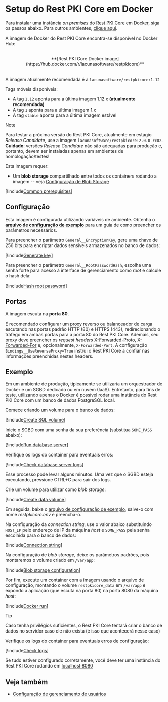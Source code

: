 ﻿# Setup do Rest PKI Core em Docker

Para instalar uma instância [*on premises*](index.md) do [Rest PKI Core](../index.md) em Docker, siga os passos abaixo. Para outros ambientes, [clique aqui](index.md#platforms).

A imagem de Docker do Rest PKI Core encontra-se disponível no Docker Hub:

<br />
<center>
**[Rest PKI Core Docker image](https://hub.docker.com/r/lacunasoftware/restpkicore)**
</center>
<br />

A imagem atualmente recomendada é a `lacunasoftware/restpkicore:1.12`

Tags móveis disponíveis:

* A tag `1.12` aponta para a última imagem 1.12.x **(atualmente recomendada)**
* A tag `1` aponta para a última imagem 1.x
* A tag `stable` aponta para a última imagem estável

<a name="vnext" />

> [!NOTE]
> Para testar a próxima versão do Rest PKI Core, atualmente em estágio *Release Candidate*, use a imagem `lacunasoftware/restpkicore:2.0.0-rc02`.
> **Cuidado**: versões *Release Candidate* não são adequadas para produção e, portanto, devem ser instaladas apenas em ambientes de homologação/testes!

Esta imagem requer:

* Um **blob storage** compartilhado entre todos os containers rodando a imagem -- veja [Configuração de Blob Storage](configure-blob-storage.md)

[!include[Common prerequisites](includes/common-requisites.md)]

## Configuração

Esta imagem é configurada utilizando variáveis de ambiente. Obtenha o [**arquivo de configuração de exemplo**](https://cdn.lacunasoftware.com/restpkicore/docker/restpkicore.env)
para um guia de como preencher os parâmetros necessários.

Para preencher o parâmetro `General__EncryptionKey`, gere uma chave de 256 bits para encriptar dados sensíveis armazenados no banco de dados:

[!include[Generate key](../../../../../includes/rest-pki/core/docker/gen-encryption-key-stdout.md)]

Para preencher o parâmetro `General__RootPasswordHash`, escolha uma senha forte para acesso à interface de gerenciamento como *root* e calcule o hash dela:

[!include[Hash root password](../../../../../includes/rest-pki/core/docker/hash-root-pass-stdout.md)]

## Portas

A imagem escuta na **porta 80**.

É recomendado configurar um proxy reverso ou balanceador de carga escutando nas portas padrão HTTP (80) e HTTPS (443), redirecionando o tráfego em
ambas portas para a porta 80 do Rest PKI Core. Ademais, seu proxy deve preencher os *request headers*
[X-Forwarded-Proto](https://developer.mozilla.org/en-US/docs/Web/HTTP/Headers/X-Forwarded-Proto),
[X-Forwarded-For](https://developer.mozilla.org/en-US/docs/Web/HTTP/Headers/X-Forwarded-For) e, opcionalmente, `X-Forwarded-Port`.
A configuração `Bindings__UseReverseProxy=True` instrui o Rest PKI Core a confiar nas informações preenchidas nestes headers.

## Exemplo

Em um ambiente de produção, tipicamente se utilizaria um orquestrador de Docker e um SGBD dedicado ou em nuvem (IaaS).
Entretanto, para fins de teste, utilizando apenas o Docker é possível rodar uma instância do Rest PKI Core com um banco de dados PostgreSQL local.

Comece criando um volume para o banco de dados:

[!include[Create SQL volume](../../../../../includes/rest-pki/core/docker/create-sql-volume.md)]

Inicie o SGBD com uma senha da sua preferência (substitua `SOME_PASS` abaixo):

[!include[Run database server](../../../../../includes/rest-pki/core/docker/run-sql.md)]

Verifique os logs do container para eventuais erros:

[!include[Check database server logs](../../../../../includes/rest-pki/core/docker/check-sql-logs.md)]

Esse processo pode levar alguns minutos. Uma vez que o SGBD esteja executando, pressione CTRL+C para sair dos logs.

Crie um volume para utilizar como *blob storage*:

[!include[Create data volume](../../../../../includes/rest-pki/core/docker/create-data-volume.md)]

Em seguida, baixe o [arquivo de configuração de exemplo](https://cdn.lacunasoftware.com/restpkicore/docker/restpkicore.env), salve-o com nome
*restpkicore.env* e preencha-o.

Na configuração da *connection string*, use o valor abaixo substituindo `HOST_IP` pelo endereço de IP da máquina *host* e `SOME_PASS`
pela senha escolhida para o banco de dados:

[!include[Connection string](../../../../../includes/rest-pki/core/docker/sample-config-connection-string.md)]

Na configuração de *blob storage*, deixe os parâmetros padrões, pois montaremos o volume criado em `/var/app`:

[!include[Blob storage configuration](../../../../../includes/rest-pki/core/docker/sample-config-blob-storage.md)]

Por fim, execute um container com a imagem usando o arquivo de configuração, montando o volume `restpkicore_data` em `/var/app` e expondo a aplicação (que escuta
na porta 80) na porta 8080 da máquina *host*:

[!include[Docker run](../../../../../includes/rest-pki/core/docker/run.md)]

> [!TIP]
> Caso tenha privilégios suficientes, o Rest PKI Core tentará criar o banco de dados no servidor caso ele não exista (é isso que acontecerá nesse caso)

Verifique os logs do container para eventuais erros de configuração:

[!include[Check logs](../../../../../includes/rest-pki/core/docker/check-logs.md)]

Se tudo estiver configurado corretamente, você deve ter uma instância do Rest PKI Core rodando em [localhost:8080](http://localhost:8080/)

## Veja também

* [Configuração de gerenciamento de usuários](configure-oidc.md)
